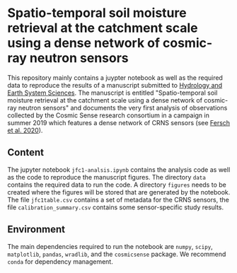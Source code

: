# Spatio-temporal soil moisture retrieval at the catchment scale using a dense network of cosmic-ray neutron sensors

This repository mainly contains a juypter notebook as well as the required data to reproduce the results of a manuscript submitted to [Hydrology and Earth System Sciences](https://www.hydrology-and-earth-system-sciences.net/). The manuscript is entitled "Spatio-temporal soil moisture retrieval at the catchment scale using a dense network of cosmic-ray neutron sensors" and documents the very first analysis of observations collected by the Cosmic Sense research consortium in a campaign in summer 2019 which features a dense network of CRNS sensors (see [Fersch et al. 2020](https://essd.copernicus.org/articles/12/2289/2020/essd-12-2289-2020.html)).

## Content

The jupyter notebook `jfc1-analsis.ipynb` contains the analysis code as well as the code to reproduce the manuscript figures. The directory `data` contains the required data to run the code. A directory `figures` needs to be created where the figures will be stored that are generated by the notebook. The file `jfc1table.csv` contains a set of metadata for the CRNS sensors, the file `calibration_summary.csv` contains some sensor-specific study results.

## Environment

The main dependencies required to run the notebook are `numpy`, `scipy`, `matplotlib`, `pandas`, `wradlib`, and the `cosmicsense` package. We recommend `conda` for dependency management. 